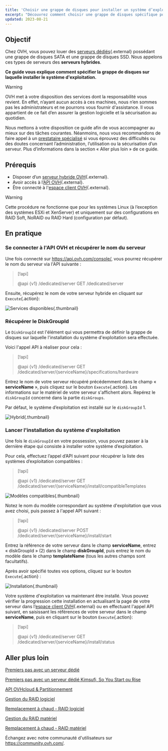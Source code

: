 ```yaml
---
title: 'Choisir une grappe de disques pour installer un système d’exploitation'
excerpt: "Découvrez comment choisir une grappe de disques spécifique pour installer votre système d'exploitation"
updated: 2023-08-21
---
```


## Objectif

Chez OVH, vous pouvez louer des [serveurs dédiés](https://www.ovh.com/fr/serveurs_dedies/){.external} possédant une grappe de disques SATA et une grappe de disques SSD. Nous appelons ces types de serveurs des **serveurs hybrides**.

**Ce guide vous explique comment spécifier la grappe de disques sur laquelle installer le système d'exploitation.**

> [!warning]
>
> OVH met à votre disposition des services dont la responsabilité vous revient. En effet, n’ayant aucun accès à ces machines, nous n’en sommes pas les administrateurs et ne pourrons vous fournir d'assistance. Il vous appartient de ce fait d’en assurer la gestion logicielle et la sécurisation au quotidien.
>
> Nous mettons à votre disposition ce guide afin de vous accompagner au mieux sur des tâches courantes. Néanmoins, nous vous recommandons de faire appel à un [prestataire spécialisé](https://partner.ovhcloud.com/fr/directory/) si vous éprouvez des difficultés ou des doutes concernant l’administration, l’utilisation ou la sécurisation d’un serveur. Plus d’informations dans la section « Aller plus loin » de ce guide.
>

## Prérequis

* Disposer d’un [serveur hybride OVH](https://www.ovh.com/fr/serveurs_dedies/){.external}.
* Avoir accès à l’[API OVH](https://api.ovh.com/){.external}.
* Être connecté à l'[espace client OVH](https://www.ovh.com/auth/?action=gotomanager&from=https://www.ovh.com/fr/&ovhSubsidiary=fr){.external}.

> [!warning]
>
> Cette procédure ne fonctionne que pour les systèmes Linux (à l’exception des systèmes ESXi et XenServer) et uniquement sur des configurations en RAID Soft, NoRAID ou RAID Hard (configuration par défaut).
>

## En pratique

### Se connecter à l'API OVH et récupérer le nom du serveur

Une fois connecté sur <https://api.ovh.com/console/>, vous pourrez récupérer le nom du serveur via l'API suivante :

> [!api]
>
> @api {v1} /dedicated/server GET /dedicated/server
>

Ensuite, récupérez le nom de votre serveur hybride en cliquant sur `Execute`{.action}:

![Services disponibles](images/services-01.png){.thumbnail}

### Récupérer le DiskGroupId

Le `DiskGroupId` est l'élément qui vous permettra de définir la grappe de disques sur laquelle l'installation du système d'exploitation sera effectuée.

Voici l'appel API à réaliser pour cela :

> [!api]
>
> @api {v1} /dedicated/server GET /dedicated/server/{serviceName}/specifications/hardware
>

Entrez le nom de votre serveur récupéré précédemment dans le champ « **serviceName** », puis cliquez sur le bouton `Execute`{.action}. Les informations sur le matériel de votre serveur s'affichent alors. Repérez le `diskGroupId` concerné dans la partie `diskGroups`.

Par défaut, le système d’exploitation est installé sur le `diskGroupId` 1.

![Hybrid](images/hybrid-01.png){.thumbnail}

### Lancer l'installation du système d'exploitation

Une fois le `diskGroupId` en votre possession, vous pouvez passer à la dernière étape qui consiste à installer votre système d’exploitation.

Pour cela, effectuez l’appel d’API suivant pour récupérer la liste des systèmes d’exploitation compatibles :

> [!api]
>
> @api {v1} /dedicated/server GET /dedicated/server/{serviceName}/install/compatibleTemplates
>

![Modèles compatibles](images/templates-01.png){.thumbnail}

Notez le nom du modèle correspondant au système d'exploitation que vous avez choisi, puis passez à l'appel API suivant :

> [!api]
>
> @api {v1} /dedicated/server POST /dedicated/server/{serviceName}/install/start
>

Entrez la référence de votre serveur dans le champ **serviceName**, entrez « diskGroupId » (2) dans le champ **diskGroupId**, puis entrez le nom du modèle dans le champ **templateName** (tous les autres champs sont facultatifs).

Après avoir spécifié toutes vos options, cliquez sur le bouton `Execute`{.action} :

![Installation](images/install-01.png){.thumbnail}

Votre système d'exploitation va maintenant être installé. Vous pouvez vérifier la progression cette installation en actualisant la page de votre serveur dans l’[espace client OVH](https://www.ovh.com/auth/?action=gotomanager&from=https://www.ovh.com/fr/&ovhSubsidiary=fr){.external} ou en effectuant l'appel API suivant, en saisissant les références de votre serveur dans le champ **serviceName**, puis en cliquant sur le bouton `Execute`{.action}:

> [!api]
>
> @api {v1} /dedicated/server GET /dedicated/server/{serviceName}/install/status
>

## Aller plus loin

[Premiers pas avec un serveur dédié](/pages/bare_metal_cloud/dedicated_servers/getting-started-with-dedicated-server)

[Premiers pas avec un serveur dédié Kimsufi, So You Start ou Rise](/pages/bare_metal_cloud/dedicated_servers/getting-started-with-dedicated-server-eco)

[API OVHcloud & Partitionnement](/pages/bare_metal_cloud/dedicated_servers/partitioning_ovh)

[Gestion du RAID logiciel](/pages/bare_metal_cloud/dedicated_servers/raid_soft)

[Remplacement à chaud - RAID logiciel](/pages/bare_metal_cloud/dedicated_servers/hotswap_raid_soft)

[Gestion du RAID matériel](/pages/bare_metal_cloud/dedicated_servers/raid_hard)

[Remplacement à chaud - RAID matériel](/pages/bare_metal_cloud/dedicated_servers/hotswap_raid_hard)

Échangez avec notre communauté d'utilisateurs sur <https://community.ovh.com/>.
